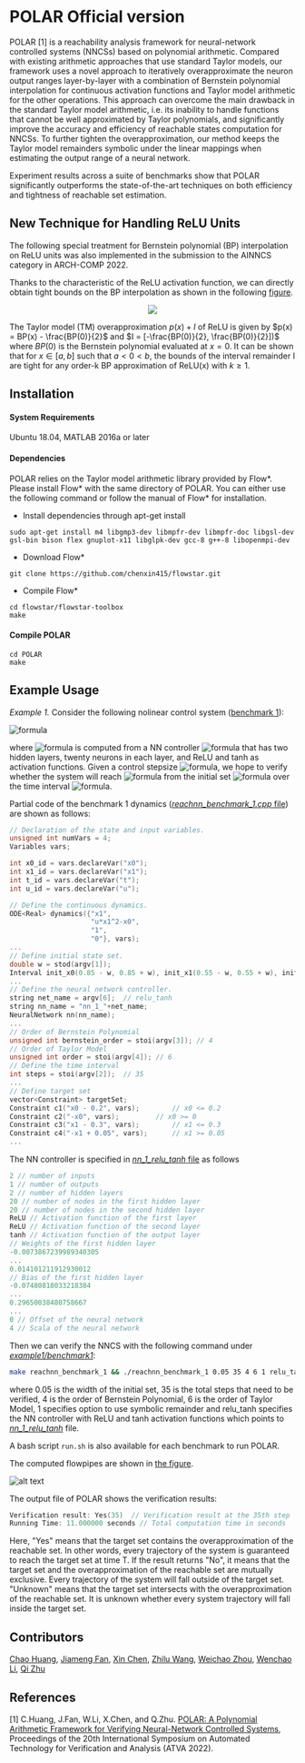# POLAR Official version
POLAR [1] is a reachability analysis framework for neural-network controlled systems (NNCSs) based on polynomial arithmetic. Compared with existing arithmetic approaches that use standard Taylor models, our framework uses a novel approach to iteratively overapproximate the neuron output ranges layer-by-layer with a combination of Bernstein polynomial interpolation for continuous activation functions and Taylor model arithmetic for the other operations. This approach can overcome the main drawback in the standard Taylor model arithmetic, i.e. its inability to handle functions that cannot be well approximated by Taylor polynomials, and significantly improve the accuracy and efficiency of reachable states computation for NNCSs. To further tighten the overapproximation, our method keeps the Taylor model remainders symbolic under the linear mappings when estimating the output range of a neural network. 

Experiment results across a suite of benchmarks show that POLAR significantly outperforms the state-of-the-art techniques on both efficiency and tightness of reachable set estimation.

## New Technique for Handling ReLU Units
The following special treatment for Bernstein polynomial (BP) interpolation on ReLU units was also implemented in the submission to the AINNCS category in ARCH-COMP 2022.
 
Thanks to the characteristic of the ReLU activation function, we can directly obtain tight bounds on the BP interpolation as shown in the following [figure](/tests/bp_relu.png). 
<p align="center">
  <img src="/tests/bp_relu.png" />
</p>
 

The Taylor model (TM) overapproximation $p(x)+I$ of ReLU is given by $p(x) = BP(x) - \frac{BP(0)}{2}$ and $I = [-\frac{BP(0)}{2}, \frac{BP(0)}{2}])$ where $BP(0)$ is the Bernstein polynomial evaluated at $x=0$. It can be shown that for $x \in [a, b]$ such that $a < 0 < b$, the bounds of the interval remainder I are tight for any order-k BP approximation of ReLU(x) with $k \geq 1$.


## Installation

#### System Requirements
Ubuntu 18.04, MATLAB 2016a or later


#### Dependencies
POLAR relies on the Taylor model arithmetic library provided by Flow*. Please install Flow* with the same directory of POLAR. You can either use the following command or follow the manual of Flow* for installation.

- Install dependencies through apt-get install
```
sudo apt-get install m4 libgmp3-dev libmpfr-dev libmpfr-doc libgsl-dev gsl-bin bison flex gnuplot-x11 libglpk-dev gcc-8 g++-8 libopenmpi-dev
```
- Download Flow*
```
git clone https://github.com/chenxin415/flowstar.git
```

- Compile Flow*
```
cd flowstar/flowstar-toolbox
make
```

#### Compile POLAR
```
cd POLAR
make
```

## Example Usage
*Example 1.* Consider the following nolinear control system ([benchmark 1](/examples/benchmark1)):

![formula](https://render.githubusercontent.com/render/math?math=\dot{x}_0=x_1,\quad\dot{x}_1=ux_1^2-x_0)

where ![formula](https://render.githubusercontent.com/render/math?math=u) is computed from a NN controller ![formula](https://render.githubusercontent.com/render/math?math=\kappa) that has two hidden layers, twenty neurons in each layer, and ReLU and tanh as activation functions. Given a control stepsize ![formula](https://render.githubusercontent.com/render/math?math=\delta_c=0.2), we hope to verify whether the system will reach ![formula](https://render.githubusercontent.com/render/math?math=[0,0.2]\times[0.05,0.3]) from the initial set ![formula](https://render.githubusercontent.com/render/math?math=[0.8,0.9]\times[0.5,0.6]) over the time interval ![formula](https://render.githubusercontent.com/render/math?math=[0,7]).

Partial code of the benchmark 1 dynamics ([*reachnn_benchmark_1.cpp* file](/examples/benchmark1/reachnn_benchmark_1.cpp)) are shown as follows:

```C++
// Declaration of the state and input variables.
unsigned int numVars = 4;
Variables vars;

int x0_id = vars.declareVar("x0");
int x1_id = vars.declareVar("x1");
int t_id = vars.declareVar("t");
int u_id = vars.declareVar("u");

// Define the continuous dynamics.
ODE<Real> dynamics({"x1",
                    "u*x1^2-x0",
                    "1",
                    "0"}, vars);
...
// Define initial state set.
double w = stod(argv[1]);
Interval init_x0(0.85 - w, 0.85 + w), init_x1(0.55 - w, 0.55 + w), init_u(0); // w=0.05
...
// Define the neural network controller.
string net_name = argv[6];  // relu_tanh
string nn_name = "nn_1_"+net_name;
NeuralNetwork nn(nn_name);
...
// Order of Bernstein Polynomial
unsigned int bernstein_order = stoi(argv[3]); // 4
// Order of Taylor Model
unsigned int order = stoi(argv[4]); // 6
// Define the time interval
int steps = stoi(argv[2]);  // 35
...
// Define target set
vector<Constraint> targetSet;
Constraint c1("x0 - 0.2", vars);		// x0 <= 0.2
Constraint c2("-x0", vars);			// x0 >= 0
Constraint c3("x1 - 0.3", vars);		// x1 <= 0.3
Constraint c4("-x1 + 0.05", vars);		// x1 >= 0.05
...
```

The NN controller is specified in [*nn_1_relu_tanh* file](/examples/benchmark1/nn_1_relu_tanh) as follows
```C++
2 // number of inputs
1 // number of outputs
2 // number of hidden layers
20 // number of nodes in the first hidden layer
20 // number of nodes in the second hidden layer
ReLU // Activation function of the first layer
ReLU // Activation function of the second layer
tanh // Activation function of the output layer
// Weights of the first hidden layer
-0.0073867239989340305
...
0.014101211912930012
// Bias of the first hidden layer
-0.07480818033218384
...
0.29650038480758667
...
0 // Offset of the neural network
4 // Scala of the neural network
```
Then we can verify the NNCS with the following command under [*example1/benchmark1*](/examples/benchmark1/):
```bash
make reachnn_benchmark_1 && ./reachnn_benchmark_1 0.05 35 4 6 1 relu_tanh
```
where 0.05 is the width of the initial set, 35 is the total steps that need to be verified, 4 is the order of Bernstein Polynomial, 6 is the order of Taylor Model, 1 specifies option to use symbolic remainder and relu_tanh specifies the NN controller with ReLU and tanh activation functions which points to [*nn_1_relu_tanh*](/examples/benchmark1/nn_1_relu_tanh) file. 

A bash script `run.sh` is also available for each benchmark to run POLAR.

The computed flowpipes are shown in [the figure](/examples/benchmark1/outputs/reachnn_benchmark_1_relu_tanh_1.eps).

![alt text](/examples/benchmark1/outputs/reachnn_benchmark_1_relu_tanh_1.png)

The output file of POLAR shows the verification results:

```C++
Verification result: Yes(35)  // Verification result at the 35th step
Running Time: 11.000000 seconds // Total computation time in seconds
```

Here, "Yes" means that the target set contains the overapproximation of the reachable set. In other words, every trajectory of the system is guaranteed to reach the target set at time T. If the result returns "No", it means that the target set and the overapproximation of the reachable set are mutually exclusive. Every trajectory of the system will fall outside of the target set. "Unknown" means that the target set intersects with the overapproximation of the reachable set. It is unknown whether every system trajectory will fall inside the target set.
<!-- 
## Examples - POLAR results

### Example #1 
./run.sh

### Checking Result
All results will be stored in ./outputs/

For SYSTEM, the results include a txt file that show the verification result and the POLAR running time, and a M file (with .m extension) that is used to plot the reachable sets computed by POLAR. One can check the result of SYSTEM by following commands.



```

vim SYSTEM_0.txt # verification result

```


```

SYSTEM_0.m # plotted reachable sets. Run the command in MATLAB.

``` -->

## Contributors
[Chao Huang](https://chaohuang2018.github.io/main/), [Jiameng Fan](https://www.jiamengf.com), [Xin Chen](https://udayton.edu/directory/artssciences/computerscience/chen-xin.php), [Zhilu Wang](http://zhulab.ece.northwestern.edu/people/zhilu.html), [Weichao Zhou](https://sites.google.com/view/zwc662/), [Wenchao Li](http://sites.bu.edu/depend/people/), [Qi Zhu](http://users.eecs.northwestern.edu/~qzhu/)

## References
[1] C.Huang, J.Fan, W.Li, X.Chen, and Q.Zhu.
[POLAR: A Polynomial Arithmetic Framework for Verifying Neural-Network Controlled Systems](https://arxiv.org/pdf/2106.13867.pdf), Proceedings of the 20th International Symposium on Automated Technology for Verification and Analysis (ATVA 2022).
